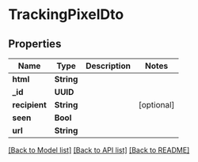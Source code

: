 # TrackingPixelDto

## Properties
Name | Type | Description | Notes
------------ | ------------- | ------------- | -------------
**html** | **String** |  | 
**_id** | **UUID** |  | 
**recipient** | **String** |  | [optional] 
**seen** | **Bool** |  | 
**url** | **String** |  | 

[[Back to Model list]](../README#documentation-for-models) [[Back to API list]](../README#documentation-for-api-endpoints) [[Back to README]](../README)



